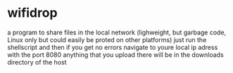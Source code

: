 # wifidrop
a program to share files in the local network (lighweight, but garbage code, Linux only but could easily be proted on other platforms)
just run the shellscript and then if you get no errors navigate to youre local ip adress with the port 8080
anything that you upload there will be in the downloads directory of the host

